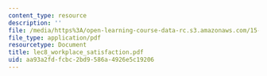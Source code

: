 ```yaml
---
content_type: resource
description: ''
file: /media/https%3A/open-learning-course-data-rc.s3.amazonaws.com/15-667-negotiation-and-conflict-management-spring-2001/aa93a2fdfcbc2bd9586a4926e5c19206_lec8_workplace_satisfaction.pdf
file_type: application/pdf
resourcetype: Document
title: lec8_workplace_satisfaction.pdf
uid: aa93a2fd-fcbc-2bd9-586a-4926e5c19206
---
```


